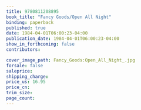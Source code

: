 ```yaml
---
title: 9780811208895
book_title: "Fancy Goods/Open All Night"
binding: paperback
published: true
date: 1984-04-01T06:00:23-04:00
publication_date: 1984-04-01T06:00:23-04:00
show_in_forthcoming: false
contributors:

cover_image_path: Fancy_Goods:Open_All_Night_.jpg
forsale: false
saleprice:
shipping_charge:
price_us: 16.95
price_cn:
trim_size:
page_count:
---
```


